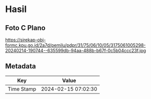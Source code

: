 # Hasil

## Foto C Plano

https://sirekap-obj-formc.kpu.go.id/2a7d/pemilu/pdpr/31/75/06/10/05/3175061005298-20240214-190744--635599db-94aa-488b-b67f-0c5b04ccc23f.jpg


## Metadata

| Key        | Value               |
| ---------- | ------------------- |
| Time Stamp | 2024-02-15 07:02:30 |



